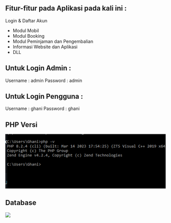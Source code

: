 
## Fitur-fitur pada Aplikasi pada kali ini :

Login & Daftar Akun
- Modul Mobil
- Modul Booking
- Modul Peminjaman dan Pengembalian 
- Informasi Website dan Aplikasi
- DLL

## Untuk Login Admin :

Username : admin
Password : admin 

## Untuk Login Pengguna :

Username : ghani
Password : ghani

## PHP Versi
<img src="./phpversi.PNG">

## Database
<img src="./database">



